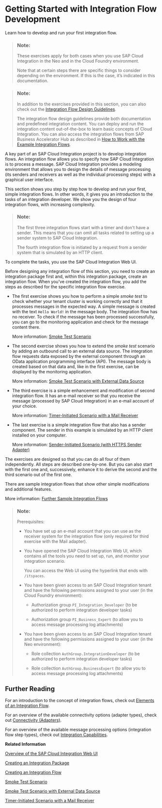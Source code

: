 <!-- loioe5724cd84b854719973afe0356ea128b -->

# Getting Started with Integration Flow Development

Learn how to develop and run your first integration flow.

> ### Note:  
> These exercises apply for both cases when you use SAP Cloud Integration in the Neo and in the Cloud Foundry environment.
> 
> Note that at certain steps there are specific things to consider depending on the environment. If this is the case, it’s indicated in this documentation.

> ### Note:  
> In addition to the exercises provided in this section, you can also check out the [Integration Flow Design Guidelines](integration-flow-design-guidelines-6803389.md).
> 
> The integration flow design guidelines provide both documentation and predefined integration content. You can deploy and run the integration content out-of-the-box to learn basic concepts of Cloud Integration. You can also access the integration flows from SAP Business Accelerator Hub as described in [How to Work with the Example Integration Flows](how-to-work-with-the-example-integration-flows-03e6959.md).

A key part of an SAP Cloud Integration project is to develop integration flows. An integration flow allows you to specify how SAP Cloud Integration is to process a message. SAP Cloud Integration provides a modeling environment that allows you to design the details of message processing \(its senders and receivers as well as the individual processing steps\) with a graphical user interface.

This section shows you step by step how to develop and run your first, simple integration flows. In other words, it gives you an introduction to the tasks of an integration developer. We show you the design of four integration flows, with increasing complexity.

> ### Note:  
> The first three integration flows start with a timer and don't have a sender. This means that you can omit all tasks related to setting up a sender system to SAP Cloud Integration.
> 
> The fourth integration flow is initiated by a request from a sender system that is simulated by an HTTP client.

To complete the tasks, you use the SAP Cloud Integration Web UI.

Before designing any integration flow of this section, you need to create an integration package first and, within this integration package, create an integration flow. When you've created the integration flow, you add the steps as described for the specific integration flow exercise.

-   The first exercise shows you how to perform a simple *smoke test* to check whether your tenant cluster is working correctly and that it processes messages in the expected way. A simple message is created with the text `Hello World!` in the message body. The integration flow has no receiver. To check if the message has been processed successfully, you can go to the monitoring application and check for the message content there.

    More information: [Smoke Test Scenario](smoke-test-scenario-8c83fcf.md)

-   The second exercise shows you how to extend the *smoke test* scenario by adding an outbound call to an external data source. The integration flow requests data exposed by the external component through an OData application programming interface \(API\). The message body is created based on that data and, like in the first exercise, can be displayed by the monitoring application.

    More information: [Smoke Test Scenario with External Data Source](smoke-test-scenario-with-external-data-source-e4bef74.md)

-   The third exercise is a simple enhancement and modification of second integration flow. It has an e-mail receiver so that you receive the message \(processed by SAP Cloud Integration\) in an e-mail account of your choice.

    More information: [Timer-Initiated Scenario with a Mail Receiver](timer-initiated-scenario-with-a-mail-receiver-bfee17e.md)

-   The last exercise is a simple integration flow that also has a sender component. The sender in this example is simulated by an HTTP client installed on your computer.

    More information: [Sender-Initiated Scenario \(with HTTPS Sender Adapter\)](sender-initiated-scenario-with-https-sender-adapter-ccdb189.md)


The exercises are designed so that you can do all four of them independently. All steps are described one-by-one. But you can also start with the first one and, successively, enhance it to derive the second and the third scenario out of the first one.

There are sample integration flows that show other simple modifications and additional features.

More information: [Further Sample Integration Flows](further-sample-integration-flows-b0db14e.md)

> ### Note:  
> Prerequisites:
> 
> -   You have set up an e-mail account that you can use as the receiver system for the integration flow \(only required for third exercise with the Mail adapter\).
> 
> -   You have opened the SAP Cloud Integration Web UI, which contains all the tools you need to set up, run, and monitor your integration scenario.
> 
>     You can access the Web UI using the hyperlink that ends with `/itspaces`.
> 
> -   You have been given access to an SAP Cloud Integration tenant and have the following permissions assigned to your user \(in the Cloud Foundry environment\):
> 
>     -   Authorization group `PI_Integration_Developer` \(to be authorized to perform integration developer tasks\)
> 
>     -   Authorization group `PI_Business_Expert` \(to allow you to access message processing log attachments\)
> 
> 
> -   You have been given access to an SAP Cloud Integration tenant and have the following permissions assigned to your user \(in the Neo environment\):
> 
>     -   Role collection `AuthGroup.IntegrationDeveloper` \(to be authorized to perform integration developer tasks\)
> 
>     -   Role collection `AuthGroup.BusinessExpert` \(to allow you to access message processing log attachments\)



<a name="loioe5724cd84b854719973afe0356ea128b__section_e5g_r33_t2b"/>

## Further Reading

For an introduction to the concept of integration flows, check out [Elements of an Integration Flow](elements-of-an-integration-flow-e49dbee.md).

For an overview of the available connectivity options \(adapter types\), check out [Connectivity \(Adapters\)](../WhatIsCloudIntegration/connectivity-adapters-55325f2.md).

For an overview of the available message processing options \(integration flow step types\), check out [Integration Capabilities](../WhatIsCloudIntegration/integration-capabilities-e32cede.md).

**Related Information**  


[Overview of the SAP Cloud Integration Web UI](overview-of-the-sap-cloud-integration-web-ui-9af2f05.md "")

[Creating an Integration Package](creating-an-integration-package-9126d79.md "Create an integration package that is specific to your integration scenario.")

[Creating an Integration Flow](creating-an-integration-flow-da53d93.md "Add an integration flow to an integration package.")

[Smoke Test Scenario](smoke-test-scenario-8c83fcf.md "")

[Smoke Test Scenario with External Data Source](smoke-test-scenario-with-external-data-source-e4bef74.md "")

[Timer-Initiated Scenario with a Mail Receiver](timer-initiated-scenario-with-a-mail-receiver-bfee17e.md "Create a simple integration scenario that is initiated by a timer, retrieves data from an external source, and sends the result to an e-mail account (as the receiver system).")

